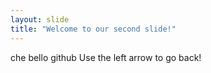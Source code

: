 ```yaml
---
layout: slide
title: "Welcome to our second slide!"
---
```

che bello github
Use the left arrow to go back!

